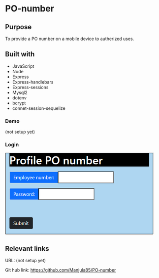 # PO-number

## Purpose
To provide a PO number on a mobile device to autherized uses.

## Built with
* JavaScript
* Node
* Express
* Express-handlebars
* Express-sessions
* Mysql2
* dotenv
* bcrypt
* connet-session-sequelize

### Demo
(not setup yet)

### Login
![](/public/img/login.png)

## Relevant links
URL: (not setup yet)

Git hub link: https://github.com/Manjula85/PO-number
